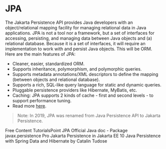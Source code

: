 # JPA

The Jakarta Persistence API provides Java developers with an object/relational mapping facility for managing relational data in Java applications. JPA is not a tool nor a framework, but a set of interfaces for accessing, persisting, and managing data between Java objects and (a) relational database. Because it is a set of interfaces, it will require an implementation to work with and persist Java objects. This will be ORM. Here are the main features of JPA:

- Cleaner, easier, standardized ORM.
- Supports inheritance, polymorphism, and polymorphic queries.
- Supports metadata annotations/XML descriptors to define the mapping (between objects and relational database).
- Supports a rich, SQL-like query language for static and dynamic queries.
- Pluggable persistence providers like Hibernate, MyBatis, etc.
- Caching: JPA supports 2 kinds of cache - first and second levels - to support performance tuning.
- Read more [here](https://javabydeveloper.com/what-is-java-persistence-api/).

> Note: In 2019, JPA was renamed from Java Persistence API to Jakarta Persistence.

<ResourceGroupTitle>Free Content</ResourceGroupTitle>
<BadgeLink colorScheme='yellow' badgeText='Read' href='https://www.tutorialspoint.com/jpa/'>TutorialsPoint JPA</BadgeLink>
<BadgeLink colorScheme='yellow' badgeText='Read' href='https://docs.oracle.com/javaee/7/api/javax/persistence/package-summary.html'>Official Java doc - Package javax.persistence</BadgeLink>
<BadgeLink colorScheme='green' badgeText='Book' href='https://www.amazon.com/Pro-Jakarta-Persistence-Depth-Development/dp/1484274423'>Pro Jakarta Persistence in Jakarta EE 10</BadgeLink>
<BadgeLink colorScheme='green' badgeText='Book' href='https://www.simonandschuster.com/books/Java-Persistence-with-Spring-Data-and-Hibernate/Catalin-Tudose/9781617299186'>Java Persistence with Spring Data and Hibernate by Catalin Tudose</BadgeLink>

